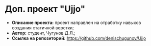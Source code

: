 # Доп. проект "Ujjo"
* **Описание проекта:** проект направлен на отработку навыков создания статичной верстки;
* **Автор:** студент, Чугунов Д.Л.;
* **Ссылка на репозиторий:** https://github.com/denischugunov/Ujjo
